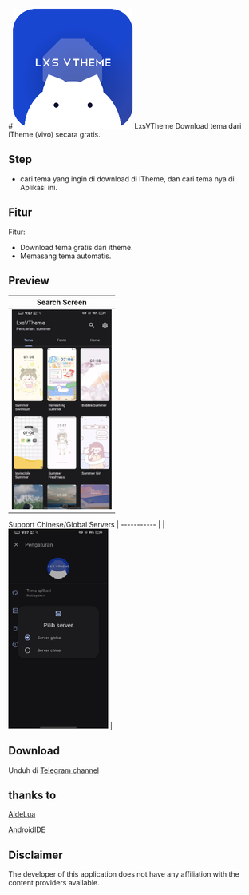 #![app icon](images/logo.png) LxsVTheme
Download tema dari iTheme (vivo) secara gratis.

## Step
- cari tema yang ingin di download di iTheme, dan cari tema nya di Aplikasi ini.

## Fitur
Fitur:
* Download tema gratis dari itheme.
* Memasang tema automatis.

## Preview
| Search Screen |
| ----------- |
| <img src="images/Screenshot_20220122_210730.jpg" width="200" height="400" alt="Home Screen" /> | 

Support Chinese/Global Servers
| ----------- |
| <img src="images/Screenshot_20220122_210748.jpg" width="200" height="400" alt="Settings" /> |


## Download
Unduh di [Telegram channel](https://t.me/vivothemelx49)


## thanks to
[AideLua](https://gitee.com/Jesse205/AideLua)

[AndroidIDE](https://github.com/itsaky/AndroidIDE)


## Disclaimer
The developer of this application does not have any affiliation with the content providers available.

